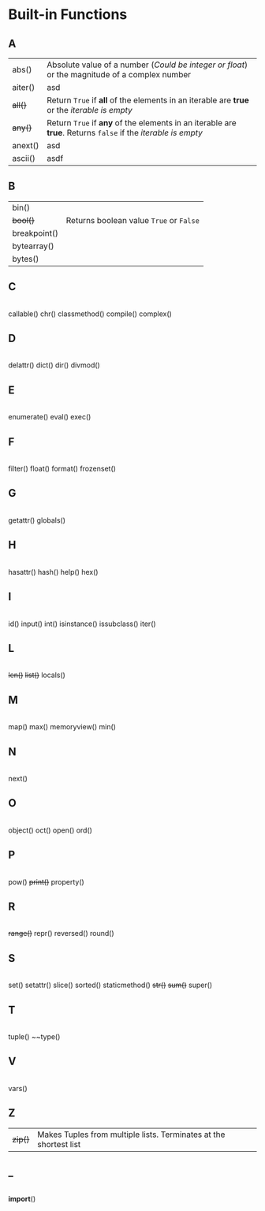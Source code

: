# Built-in Functions

## A

| | |
|---|---|
|abs() |Absolute value of a number (*Could be integer or float*) or the magnitude of a complex number |
|aiter() |asd  |
|~~all()~~ |Return `True` if **all** of the elements in an iterable are **true** or the *iterable is empty* |
|~~any()~~ |Return `True` if **any** of the elements in an iterable are **true**. Returns `false` if the *iterable is empty* |
|anext() | asd  |
|ascii() | asdf  |

## B

| | |
|---|---|
|bin()| |
|~~bool()~~| Returns boolean value `True` or `False` |
|breakpoint()| |
|bytearray()| |
|bytes()| |

## C

| | |
|---|---|
callable()
chr()
classmethod()
compile()
complex()

## D

| | |
|---|---|
delattr()
dict()
dir()
divmod()

## E

| | |
|---|---|
enumerate()
eval()
exec()

## F

| | |
|---|---|
filter()
float()
format()
frozenset()

## G

| | |
|---|---|
getattr()
globals()

## H

| | |
|---|---|
hasattr()
hash()
help()
hex()

## I

| | |
|---|---|
id()
input()
int()
isinstance()
issubclass()
iter()

## L

| | |
|---|---|
~~len()~~
~~list()~~
locals()

## M

| | |
|---|---|
map()
max()
memoryview()
min()

## N

| | |
|---|---|
next()

## O

| | |
|---|---|
object()
oct()
open()
ord()

## P

| | |
|---|---|
pow()
~~print()~~
property()

## R

| | |
|---|---|
~~range()~~
repr()
reversed()
round()

## S

| | |
|---|---|
set()
setattr()
slice()
sorted()
staticmethod()
~~str()~~
~~sum()~~
super()

## T

| | |
|---|---|
tuple()
~~type()

## V

| | |
|---|---|
vars()

## Z

| | |
|---|---|
|~~zip()~~|Makes Tuples from multiple lists. Terminates at the shortest list|

## _

| | |
|---|---|
__import__()
